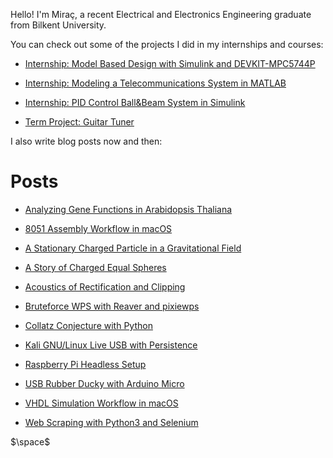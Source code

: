 
Hello! I'm Miraç, a recent Electrical and Electronics Engineering graduate from Bilkent University.

You can check out some of the projects I did in my internships and courses:

- [Internship: Model Based Design with Simulink and DEVKIT-MPC5744P](posts\model-based-design\model-based-design.html)
  
- [Internship: Modeling a Telecommunications System in MATLAB](posts\modeling-a-telecom-system\modeling-a-telecom-system.html)

- [Internship: PID Control Ball&Beam System in Simulink](posts\ball-beam-simulink\ball-beam-simulink.html)
  
- [Term Project: Guitar Tuner](posts\guitar-tuner-term-project\guitar-tuner-term-project.html)

I also write blog posts now and then:

# Posts

- [Analyzing Gene Functions in Arabidopsis Thaliana](posts\arabidopsis\arabidopsis.html)

- [8051 Assembly Workflow in macOS](posts\8051-assembly-workflow-in-macos\8051-assembly-workflow-in-macos.html)

- [A Stationary Charged Particle in a Gravitational Field](posts\a-stationary-charged-particle-in-a-gravitational-field\a-stationary-charged-particle-in-a-gravitational-field.html)

- [A Story of Charged Equal Spheres](posts\a-story-of-charged-equal-spheres\a-story-of-charged-equal-spheres.html)

- [Acoustics of Rectification and Clipping](posts\acoustics-of-rectification-and-clipping\acoustics-of-rectification-and-clipping.html)

- [Bruteforce WPS with Reaver and pixiewps](posts\bruteforce-wps-with-reaver-and-pixiewps\bruteforce-wps-with-reaver-and-pixiewps.html)
- [Collatz Conjecture with Python](posts\collatz-conjecture-with-python3\collatz-conjecture-with-python3.html)
- [Kali GNU/Linux Live USB with Persistence](posts\kali-gnulinux-live-usb-with-persistence\kali-gnulinux-live-usb-with-persistence.html)
- [Raspberry Pi Headless Setup](posts\rpi-headless-setup\rpi-headless-setup.html)
- [USB Rubber Ducky with Arduino Micro](posts\usb-rubber-ducky-with-arduino-micro\usb-rubber-ducky-with-arduino-micro.html)
- [VHDL Simulation Workflow in macOS](posts\vhdl-sim-workflow-in-macos\vhdl-sim-workflow-in-macos.html)
- [Web Scraping with Python3 and Selenium](posts\web-scraping-with-python3-and-selenium\web-scraping-with-python3-and-selenium.html)


<!-- trick it into loading katex so i can use the fonts here as well. -->
$\space$

<!-- { width=25% } -->
